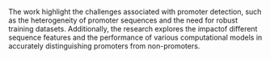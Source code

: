 The work highlight the challenges associated with promoter detection, such as the heterogeneity of promoter sequences and the need for robust training datasets. Additionally, the research explores the impactof different sequence features and the performance of various computational models in accurately distinguishing promoters from non-promoters.
